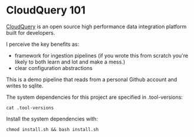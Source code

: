 # CloudQuery 101

[CloudQuery](cloudquery.io) is an open source high performance data integration platform built for developers.

I perceive the key benefits as:

- framework for ingestion pipelines (if you wrote this from scratch you're likely to both learn and lot and make a mess.)
- clear configuration abstractions 

This is a demo pipeline that reads from a personal Github account and writes to sqlite.

The system dependencies for this project are specified in .tool-versions:

``` shell
cat .tool-versions
```

Install the system dependencies with:

``` shell
chmod install.sh && bash install.sh
```
